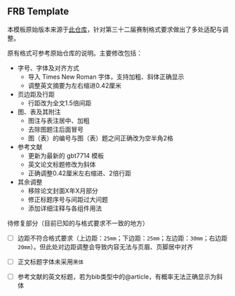 ## FRB Template

本模板原始版本来源于[此仓库](https://github.com/Somedaywilldo/Someday-XeLaTex-Template)，针对第三十二届赛制格式要求做出了多处适配与调整。

原有格式可参考原始仓库的说明。主要修改包括：

* 字号、字体及对齐方式
  * 导入 Times New Roman 字体，支持加粗、斜体正确显示
  * 调整英文摘要为左右缩进0.42厘米
* 页边距及行距
  * 行距改为全文1.5倍间距
* 图、表及其附注
  * 图注与表注居中、加粗
  * 去除图题注后面冒号
  * 图（表）的编号与图（表）题之间正确改为空半角2格
* 参考文献
  * 更新为最新的 gbt7714 模板
  * 英文论文标题修改为斜体
  * 正确调整0.42厘米左右缩进、2倍行距
* 其余调整
  * 移除论文封面X年X月部分
  * 修正标题序号与间距过大问题
  * 添加详细注释与各组件用法



待修复部分（目前已知的与格式要求不一致的地方）

- [ ] 边距不符合格式要求（上边距：`25mm`；下边距：`25mm`；左边距：`30mm`；右边距`20mm`）。但此处对边距调整会导致内容无法与页眉、页脚居中对齐
- [ ] 正文标题字体未采用`黑体`
- [ ] 参考文献的英文标题，若为bib类型中的@article，有概率无法正确显示为斜体

